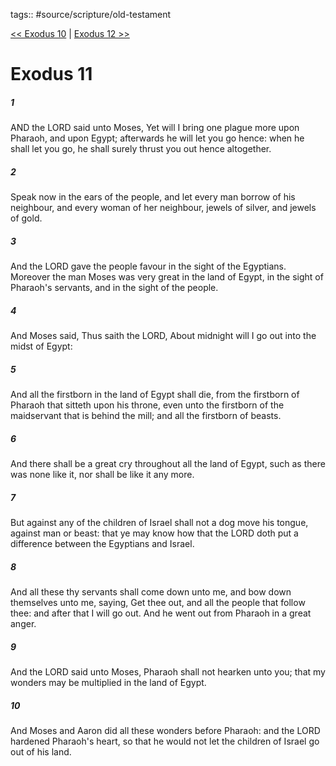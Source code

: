 tags:: #source/scripture/old-testament

[<< Exodus 10](/old-testament/02_Exodus/Exodus_10.md) | [Exodus 12 >>](/old-testament/02_Exodus/Exodus_12.md)

# Exodus 11

##### 1

AND the LORD said unto Moses, Yet will I bring one plague more upon Pharaoh, and upon Egypt; afterwards he will let you go hence: when he shall let you go, he shall surely thrust you out hence altogether.

##### 2

Speak now in the ears of the people, and let every man borrow of his neighbour, and every woman of her neighbour, jewels of silver, and jewels of gold.

##### 3

And the LORD gave the people favour in the sight of the Egyptians. Moreover the man Moses was very great in the land of Egypt, in the sight of Pharaoh's servants, and in the sight of the people.

##### 4

And Moses said, Thus saith the LORD, About midnight will I go out into the midst of Egypt:

##### 5

And all the firstborn in the land of Egypt shall die, from the firstborn of Pharaoh that sitteth upon his throne, even unto the firstborn of the maidservant that is behind the mill; and all the firstborn of beasts.

##### 6

And there shall be a great cry throughout all the land of Egypt, such as there was none like it, nor shall be like it any more.

##### 7

But against any of the children of Israel shall not a dog move his tongue, against man or beast: that ye may know how that the LORD doth put a difference between the Egyptians and Israel.

##### 8

And all these thy servants shall come down unto me, and bow down themselves unto me, saying, Get thee out, and all the people that follow thee: and after that I will go out. And he went out from Pharaoh in a great anger.

##### 9

And the LORD said unto Moses, Pharaoh shall not hearken unto you; that my wonders may be multiplied in the land of Egypt.

##### 10

And Moses and Aaron did all these wonders before Pharaoh: and the LORD hardened Pharaoh's heart, so that he would not let the children of Israel go out of his land.
